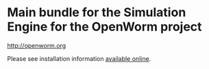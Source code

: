 # Main bundle for the Simulation Engine for the OpenWorm project

http://openworm.org

Please see installation information [available online](http://bit.ly/NBuKjd).